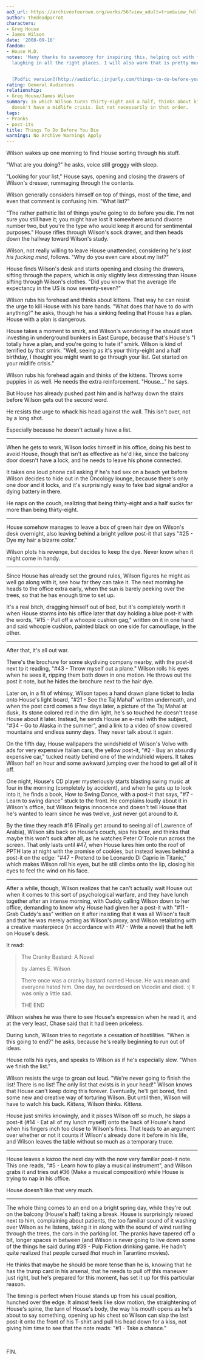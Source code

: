 ```yaml
---
ao3_url: https://archiveofourown.org/works/56?view_adult=true&view_full_work=true
author: thedeadparrot
characters:
- Greg House
- James Wilson
date: '2008-09-16'
fandom:
- House M.D.
notes: 'Many thanks to savemoony for inspiring this, helping out with fixing it, and
  laughing in all the right places. I will also warn that is pretty much fluff.


  [Podfic version](http://audiofic.jinjurly.com/things-to-do-before-you-die) by cadeira'
rating: General Audiences
relationship:
- Greg House/James Wilson
summary: In which Wilson turns thirty-eight and a half, thinks about kittens, and
  doesn't have a midlife crisis. But not necessarily in that order.
tags:
- Pranks
- post-its
title: Things To Do Before You Die
warnings: No Archive Warnings Apply
---
```


Wilson wakes up one morning to find House sorting through his stuff.

"What are you doing?" he asks, voice still groggy with sleep.

"Looking for your list," House says, opening and closing the drawers of Wilson's dresser, rummaging through the contents.

Wilson generally considers himself on top of things, most of the time, and even that comment is confusing him. "What list?"

"The rather pathetic list of things you're going to do before you die. I'm not sure you still have it; you might have lost it somewhere around divorce number two, but you're the type who would keep it around for sentimental purposes." House rifles through Wilson's sock drawer, and then heads down the hallway toward Wilson's study.

Wilson, not really willing to leave House unattended, considering he's *lost his fucking mind*, follows. "Why do you even care about my list?"

House finds Wilson's desk and starts opening and closing the drawers, sifting through the papers, which is only slightly less distressing than House sifting through Wilson's clothes. "Did you know that the average life expectancy in the US is now seventy-seven?"

Wilson rubs his forehead and thinks about kittens. That way he can resist the urge to kill House with his bare hands. "What does that have to do with anything?" he asks, though he has a sinking feeling that House has a plan. House with a plan is dangerous.

House takes a moment to smirk, and Wilson's wondering if he should start investing in underground bunkers in East Europe, because that's House's "I totally have a plan, and you're going to hate it" smirk. Wilson is kind of terrified by that smirk. "Well, seeing as it's your thirty-eight and a half birthday, I thought you might want to go through your list. Get started on your midlife crisis."

Wilson rubs his forehead again and thinks of the kittens. Throws some puppies in as well. He needs the extra reinforcement. "House..." he says.

But House has already pushed past him and is halfway down the stairs before Wilson gets out the second word.

He resists the urge to whack his head against the wall. This isn't over, not by a long shot.

Especially because he doesn't actually have a list.

---

When he gets to work, Wilson locks himself in his office, doing his best to avoid House, though that isn't as effective as he'd like, since the balcony door doesn't have a lock, and he needs to leave his phone connected.

It takes one loud phone call asking if he's had sex on a beach yet before Wilson decides to hide out in the Oncology lounge, because there's only one door and it locks, and it's surprisingly easy to fake bad signal and/or a dying battery in there.

He naps on the couch, realizing that being thirty-eight and a half sucks far more than being thirty-eight.

---

House somehow manages to leave a box of green hair dye on Wilson's desk overnight, also leaving behind a bright yellow post-it that says "#25 - Dye my hair a bizarre color."

Wilson plots his revenge, but decides to keep the dye. Never know when it might come in handy.

---

Since House has already set the ground rules, Wilson figures he might as well go along with it, see how far they can take it. The next morning he heads to the office extra early, when the sun is barely peeking over the trees, so that he has enough time to set up.

It's a real bitch, dragging himself out of bed, but it's completely worth it when House storms into his office later that day holding a blue post-it with the words, "#15 - Pull off a whoopie cushion gag," written on it in one hand and said whoopie cushion, painted black on one side for camouflage, in the other.

---

After that, it's all out war.

There's the brochure for some skydiving company nearby, with the post-it next to it reading, "#43 - Throw myself out a plane." Wilson rolls his eyes when he sees it, ripping them both down in one motion. He throws out the post it note, but he hides the brochure next to the hair dye.

Later on, in a fit of whimsy, Wilson tapes a hand drawn plane ticket to India onto House's light board, "#21 - See the Taj Mahal" written underneath, and when the post card comes a few days later, a picture of the Taj Mahal at dusk, its stone colored red in the dim light, he's so touched he doesn't tease House about it later. Instead, he sends House an e-mail with the subject, "#34 - Go to Alaska in the summer", and a link to a video of snow covered mountains and endless sunny days. They never talk about it again.

On the fifth day, House wallpapers the windshield of Wilson's Volvo with ads for very expensive Italian cars, the yellow post-it, "#2 - Buy an absurdly expensive car," tucked neatly behind one of the windshield wipers. It takes Wilson half an hour and some awkward jumping over the hood to get all of it off.

One night, House's CD player mysteriously starts blasting swing music at four in the morning (completely by accident), and when he gets up to look into it, he finds a book, How to Swing Dance, with a post-it that says, "#7 - Learn to swing dance" stuck to the front. He complains loudly about it in Wilson's office, but Wilson feigns innocence and doesn't tell House that he's wanted to learn since he was twelve, just never got around to it.

By the time they reach #16 (Finally get around to seeing all of Lawrence of Arabia), Wilson sits back on House's couch, sips his beer, and thinks that maybe this won't suck after all, as he watches Peter O'Toole run across the screen. That only lasts until #47, when House lures him onto the roof of PPTH late at night with the promise of cookies, but instead leaves behind a post-it on the edge: "#47 - Pretend to be Leonardo Di Caprio in Titanic," which makes Wilson roll his eyes, but he still climbs onto the lip, closing his eyes to feel the wind on his face.

---

After a while, though, Wilson realizes that he can't actually wait House out when it comes to this sort of psychological warfare, and they have lunch together after an intense morning, with Cuddy calling Wilson down to her office, demanding to know why House had given her a post-it with "#11 - Grab Cuddy's ass" written on it after insisting that it was all Wilson's fault and that he was merely acting as Wilson's proxy, and Wilson retaliating with a creative masterpiece (in accordance with #17 - Write a novel) that he left on House's desk.

It read:


> 
> The Cranky Bastard: A Novel
> 
> 
> by James E. Wilson
> 
> 
> There once was a cranky bastard named House. He was mean and everyone hated him. One day, he overdosed on Vicodin and died. :( It was only a little sad.
> 
> 
> THE END
> 
> 
> 

Wilson wishes he was there to see House's expression when he read it, and at the very least, Chase said that it had been priceless.

During lunch, Wilson tries to negotiate a cessation of hostilities. "When is this going to end?" he asks, because he's really beginning to run out of ideas.

House rolls his eyes, and speaks to Wilson as if he's especially slow. "When we finish the list."

Wilson resists the urge to groan out loud. "We're never going to finish the list! There is no list! The only list that exists is in your head!" Wilson knows that House can't keep doing this forever. Eventually, he'll get bored, find some new and creative way of torturing Wilson. But until then, Wilson will have to watch his back. *Kittens,* Wilson thinks. *Kittens.*

House just smirks knowingly, and it pisses Wilson off so much, he slaps a post-it (#14 - Eat all of my lunch myself) onto the back of House's hand when his fingers inch too close to Wilson's fries. That leads to an argument over whether or not it counts if Wilson's already done it before in his life, and Wilson leaves the table without so much as a temporary truce.

---

House leaves a kazoo the next day with the now very familiar post-it note. This one reads, "#5 - Learn how to play a musical instrument", and Wilson grabs it and tries out #36 (Make a musical composition) while House is trying to nap in his office.

House doesn't like that very much.

---

The whole thing comes to an end on a bright spring day, while they're out on the balcony (House's half) taking a break. House is surprisingly relaxed next to him, complaining about patients, the too familiar sound of it washing over Wilson as he listens, taking it in along with the sound of wind rustling through the trees, the cars in the parking lot. The pranks have tapered off a bit, longer spaces in between (and Wilson is never going to live down some of the things he said during #39 - Pulp Fiction drinking game. He hadn't quite realized that people cursed *that* much in Tarantino movies).

He thinks that maybe he should be more tense than he is, knowing that he has the trump card in his arsenal, that he needs to pull off this maneuver just right, but he's prepared for this moment, has set it up for this particular reason.

The timing is perfect when House stands up from his usual position, hunched over the edge. It almost feels like slow motion, the straightening of House's spine, the turn of House's body, the way his mouth opens as he's about to say something, opening up his chest so Wilson can slap the last post-it onto the front of his T-shirt and pull his head down for a kiss, not giving him time to see that the note reads: "#1 - Take a chance."

 

FIN.